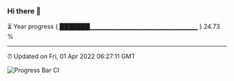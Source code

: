 ### Hi there 👋

⏳ Year progress { ███████▁▁▁▁▁▁▁▁▁▁▁▁▁▁▁▁▁▁▁▁▁▁▁ } 24.73 %

---

⏰ Updated on Fri, 01 Apr 2022 06:27:11 GMT

![Progress Bar CI](https://github.com/ZhaoGui/ZhaoGui/workflows/Progress%20Bar%20CI/badge.svg)
